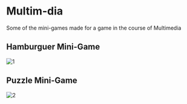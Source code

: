 # Multim-dia
Some of the mini-games made for a game in the course of Multimedia

<h2> Hamburguer Mini-Game</h2> 

![1](Final_Result/hamburguer3.PNG)
<h2> Puzzle Mini-Game</h2> 

![2](Final_Result/puzzle1.PNG)
